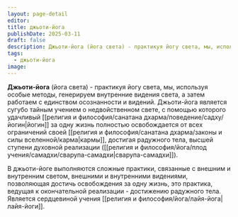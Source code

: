 ```yaml
---
layout: page-detail
editor: 
title: джьоти-йога
publishDate: 2025-03-11
draft: false
description: Джьоти-йога (йога света) - практикуя йогу света, мы, используя особые методы, генерируем внутренние видения света, а затем работаем с единством осознанности и видений.
tags:
  - джьоти-йога
image:
---
```

**Джьоти-йога** (йога света) - практикуя йогу света, мы, используя особые методы, генерируем внутренние видения света, а затем работаем с единством осознанности и видений. Джьоти-йога является сугубо тайным учением о недвойственном свете, с помощью которого удачливый [[религия и философия/санатана дхарма/поведение/садху/йогин|йогин]] за одну жизнь полностью освобождается от всех ограничений своей [[религия и философия/санатана дхарма/законы и силы вселенной/карма|кармы]], достигая радужного тела, высшей ступени духовной реализации ([[религия и философия/йога/плод учения/самадхи/сварупа-самадхи|сварупа-самадхи]]).

В джьоти-йоге выполняются сложные практики, связанные с внешним и внутренним светом, внешними и внутренними видениями, позволяющая достичь освобождения за одну жизнь, это практика, ведущая к окончательной реализации - достижению радужного тела. Является сердцевиной учения [[религия и философия/йога/лайя-йога|лайя-йоги]].